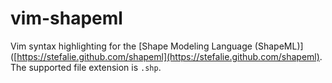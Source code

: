 # vim-shapeml

Vim syntax highlighting for the [Shape Modeling Language (ShapeML)]([https://stefalie.github.com/shapeml](https://stefalie.github.com/shapeml).
The supported file extension is `.shp`.

